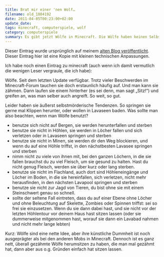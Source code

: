 ```yaml
---
title: Brat mir einer 'nen Wolf…
filename: old_1804192
date: 2011-04-05T00:23:00+02:00
update_date:
tags: minecraft, computerspiele, wolf
category: computerspiele
summary: Es gibt jetzt Wölfe in Minecraft. Die Wölfe haben keinen Selbsterhaltungstrieb.
---
```

Dieser Eintrag wurde ursprünglich auf meinem [alten Blog veröffentlicht](https://stu.blogger.de/stories/1804192/). Dieser Eintrag hier ist eine Kopie mit kleinen technischen Anpassungen.

Ich habe noch einen Eintrag zu minecraft (auch wenn ich damit vermutlich die wenigen Leser vergraule, die ich habe):

Wölfe. Seit dem letzten Update verfügbar. Trotz vieler Beschwerden im Minecraft-Forum tauchen sie doch erstaunlich häufig auf. Und man kann sie zähmen. Dann laufen sie einem hinterher (es sei denn, man sagt „Sitz!“) und greifen an, was man selber auch angreift. So weit, so gut.

Leider haben sie äußerst selbstmörderische Tendenzen. So springen sie gerne mal Klippen herunter, oder wollen in Lavaseen baden.
Was sollte man also beachten, wenn man Wölfe benutzt?

- benutze sich nicht auf Bergen, sie werden herunterfallen und sterben
- benutze sie nicht in Höhlen, sie werden in Löcher fallen und sich verletzen oder in Lavaseen springen und sterben
- benutze sie nicht in Minen, sie werden dir den Weg blockieren, und wenn du auf eine Höhle triffst, in den nächstbesten Lavasee springen und sterben
- nimm nicht zu viele von ihnen mit, bei den ganzen Löchern, in die sie fallen brauchst du zu viel Fleisch, um sie gesund zu halten. Hast du nicht genug Fleisch, werden sie über kurz oder lang sterben.
- benutze sie nicht im Flachland, auch dort sind Höhleneingänge und Löcher im Boden, in die sie hereinfallen, sich verletzen, nicht mehr herausfinden, in den nächsten Lavapool springen und sterben
- benutze sie nicht zur Jagd von Tieren, du bist ohne sie mit einem Steinschwert genau so schnell.
- sollte der seltene Fall eintreten, dass du auf einer Ebene ohne Löcher und ohne Beleuchtung auf Skelette, Zombies oder Spinnen triffst: sei so frei sie einzusetzen. Wenn du sie dann dabei hast, und sie nicht vor der letzten Höhlentour vor deinem Haus hast sitzen lassen (oder sie dummerweise mitgenommen hast, worauf sie dann ein Lavabad nahmen und nicht mehr lange lebten)

Kurz: Wölfe sind eine nette Idee, aber ihre künstliche Dummheit ist noch ausgeprägter als bei den anderen Mobs in Minecraft. Dennoch ist es ganz nett, überall gezähmte Wölfe herumsitzen zu haben, die man mal gezähmt hat, dann aber aus o.g. Gründen einfach hat sitzen lassen.
